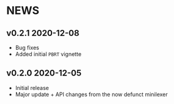 NEWS
============

v0.2.1 2020-12-08
------------------

* Bug fixes
* Added initial `PBRT` vignette

v0.2.0 2020-12-05
------------------

* Initial release
* Major update + API changes from the now defunct minilexer

